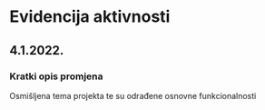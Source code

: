 # Evidencija aktivnosti

## 4.1.2022.
### Kratki opis promjena
Osmišljena tema projekta te su odrađene osnovne funkcionalnosti

